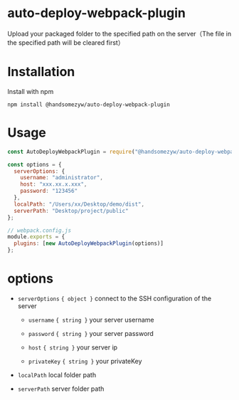 # auto-deploy-webpack-plugin

Upload your packaged folder to the specified path on the server（The file in the specified path will be cleared first）

# Installation

Install with npm

```shell
npm install @handsomezyw/auto-deploy-webpack-plugin
```

# Usage

```js
const AutoDeployWebpackPlugin = require("@handsomezyw/auto-deploy-webpack-plugin");

const options = {
  serverOptions: {
    username: "administrator",
    host: "xxx.xx.x.xxx",
    password: "123456"
  },
  localPath: "/Users/xx/Desktop/demo/dist",
  serverPath: "Desktop/project/public"
};

// webpack.config.js
module.exports = {
  plugins: [new AutoDeployWebpackPlugin(options)]
};

```

# options

- `serverOptions` `{ object }` connect to the SSH configuration of the server
  
  - `username` `{ string }` your server username
  
  - `password` `{ string }` your server password
  
  - `host` `{ string }` your server ip
  
  - `privateKey` `{ string }` your privateKey

- `localPath` local folder path

- `serverPath` server folder path






